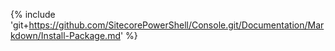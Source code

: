 {% include 'git+https://github.com/SitecorePowerShell/Console.git/Documentation/Markdown/Install-Package.md' %}

